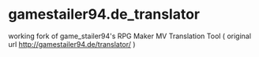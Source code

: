 # gamestailer94.de_translator
working fork of game_stailer94's RPG Maker MV Translation Tool ( original url http://gamestailer94.de/translator/ )

